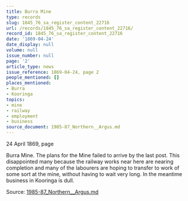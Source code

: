 ```yaml
---
title: Burra Mine
type: records
slug: 1845_76_sa_register_content_22716
url: /records/1845_76_sa_register_content_22716/
record_id: 1845_76_sa_register_content_22716
date: '1869-04-24'
date_display: null
volume: null
issue_number: null
page: '2'
article_type: news
issue_reference: 1869-04-24, page 2
people_mentioned: []
places_mentioned:
- Burra
- Kooringa
topics:
- mine
- railway
- employment
- business
source_document: 1985-87_Northern__Argus.md
---
```


24 April 1869, page

Burra Mine.  The plans for the Mine failed to arrive by the last post.  This disappointed many because the railway works near here are nearing completion and many of the labourers are hoping to transfer to work of some sort at the mine, without having to wait very long.  In the meantime business in Kooringa is dull.


Source: [1985-87_Northern__Argus.md](/downloads/markdown/1985-87_Northern__Argus.md)
